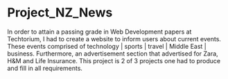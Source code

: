 # Project_NZ_News

In order to attain a passing grade in Web Development papers at Techtorium, I had to create a website to inform users about current events. These events comprised of technology | sports | travel | Middle East | business.  Furthermore, an advertisement section that advertised for Zara, H&M and Life Insurance. This project is 2 of 3 projects one had to produce and fill in all requirements.
